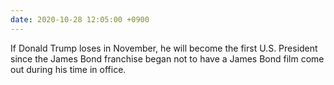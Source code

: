 ```yaml
---
date: 2020-10-28 12:05:00 +0900
---
```


If Donald Trump loses in November, he will become the first U.S. President since the James Bond franchise began not to have a James Bond film come out during his time in office.
